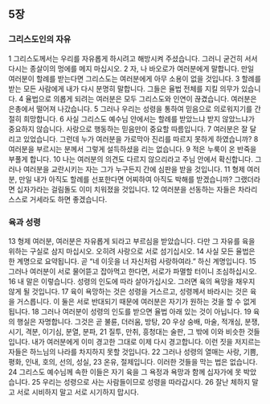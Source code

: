 ## 5장
### 그리스도인의 자유
1 그리스도께서는 우리를 자유롭게 하시려고 해방시켜 주셨습니다. 그러니 굳건히 서서 다시는 종살이의 멍에를 메지 마십시오.
2 자, 나 바오로가 여러분에게 말합니다. 만일 여러분이 할례를 받는다면 그리스도는 여러분에게 아무 소용이 없을 것입니다.
3 할례를 받는 모든 사람에게 내가 다시 분명히 말합니다. 그들은 율법 전체를 지킬 의무가 있습니다.
4 율법으로 의롭게 되려는 여러분은 모두 그리스도와 인연이 끊겼습니다. 여러분은 은총에서 떨어져 나갔습니다.
5 그러나 우리는 성령을 통하여 믿음으로 의로워지기를 간절히 희망합니다.
6 사실 그리스도 예수님 안에서는 할례를 받았느냐 받지 않았느냐가 중요하지 않습니다. 사랑으로 행동하는 믿음만이 중요할 따름입니다.
7 여러분은 잘 달리고 있었습니다. 그런데 누가 여러분을 가로막아 진리를 따르지 못하게 하였습니까?
8 여러분을 부르시는 분께서 그렇게 설득하셨을 리는 없습니다.
9 적은 누룩이 온 반죽을 부풀게 합니다.
10 나는 여러분의 의견도 다르지 않으리라고 주님 안에서 확신합니다. 그러나 여러분을 교란시키는 자는 그가 누구든지 간에 심판을 받을 것입니다.
11 형제 여러분, 만일 내가 아직도 할례를 선포한다면 어찌하여 아직도 박해를 받겠습니까? 그랬더라면 십자가라는 걸림돌도 이미 치워졌을 것입니다.
12 여러분을 선동하는 자들은 차라리 스스로 거세라도 하면 좋겠습니다.
### 육과 성령
13 형제 여러분, 여러분은 자유롭게 되라고 부르심을 받았습니다. 다만 그 자유를 육을 위하는 구실로 삼지 마십시오. 오히려 사랑으로 서로 섬기십시오.
14 사실 모든 율법은 한 계명으로 요약됩니다. 곧 “네 이웃을 너 자신처럼 사랑하여라.” 하신 계명입니다.
15 그러나 여러분이 서로 물어뜯고 잡아먹고 한다면, 서로가 파멸할 터이니 조심하십시오.
16 내 말은 이렇습니다. 성령의 인도에 따라 살아가십시오. 그러면 육의 욕망을 채우지 않게 될 것입니다.
17 육이 욕망하는 것은 성령을 거스르고, 성령께서 바라시는 것은 육을 거스릅니다. 이 둘은 서로 반대되기 때문에 여러분은 자기가 원하는 것을 할 수 없게 됩니다.
18 그러나 여러분이 성령의 인도를 받으면 율법 아래 있는 것이 아닙니다.
19 육의 행실은 자명합니다. 그것은 곧 불륜, 더러움, 방탕,
20 우상 숭배, 마술, 적개심, 분쟁, 시기, 격분, 이기심, 분열, 분파,
21 질투, 만취, 흥청대는 술판, 그 밖에 이와 비슷한 것들입니다. 내가 여러분에게 이미 경고한 그대로 이제 다시 경고합니다. 이런 짓을 저지르는 자들은 하느님의 나라를 차지하지 못할 것입니다.
22 그러나 성령의 열매는 사랑, 기쁨, 평화, 인내, 호의, 선의, 성실,
23 온유, 절제입니다. 이러한 것들을 막는 법은 없습니다.
24 그리스도 예수님께 속한 이들은 자기 육을 그 욕정과 욕망과 함께 십자가에 못 박았습니다.
25 우리는 성령으로 사는 사람들이므로 성령을 따라갑시다.
26 잘난 체하지 말고 서로 시비하지 말고 서로 시기하지 맙시다.
